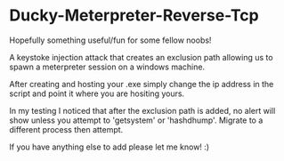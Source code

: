# Ducky-Meterpreter-Reverse-Tcp

Hopefully something useful/fun for some fellow noobs!

A keystoke injection attack that creates an exclusion path allowing us to spawn a meterpreter session on a windows machine.

After creating and hosting your .exe simply change the ip address in the script and point it where you are hositing yours.

In my testing I noticed that after the exclusion path is added, no alert will show unless you attempt to 'getsystem' or 'hashdhump'. Migrate to a different process then attempt.

If you have anything else to add please let me know! :)
